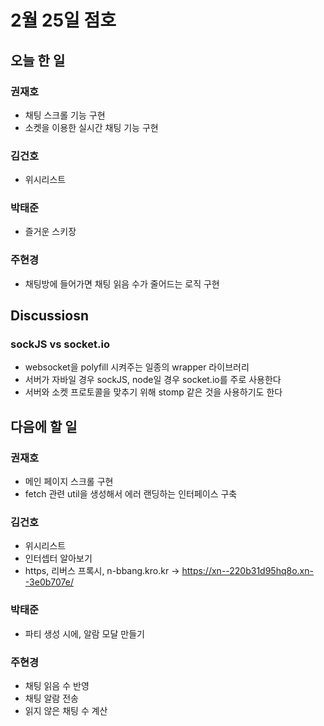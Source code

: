 # 2월 25일 점호

## 오늘 한 일

### 권재호

- 채팅 스크롤 기능 구현
- 소켓을 이용한 실시간 채팅 기능 구현

### 김건호

- 위시리스트

### 박태준

- 즐거운 스키장

### 주현경

- 채팅방에 들어가면 채팅 읽음 수가 줄어드는 로직 구현

## Discussiosn

### sockJS vs socket.io

- websocket을 polyfill 시켜주는 일종의 wrapper 라이브러리
- 서버가 자바일 경우 sockJS, node일 경우 socket.io를 주로 사용한다
- 서버와 소켓 프로토콜을 맞추기 위해 stomp 같은 것을 사용하기도 한다

## 다음에 할 일

### 권재호

- 메인 페이지 스크롤 구현
- fetch 관련 util을 생성해서 에러 랜딩하는 인터페이스 구축

### 김건호

- 위시리스트
- 인터셉터 알아보기
- https, 리버스 프록시, n-bbang.kro.kr -> https://xn--220b31d95hq8o.xn--3e0b707e/

### 박태준

- 파티 생성 시에, 알람 모달 만들기

### 주현경

- 채팅 읽음 수 반영
- 채팅 알람 전송
- 읽지 않은 채팅 수 계산

